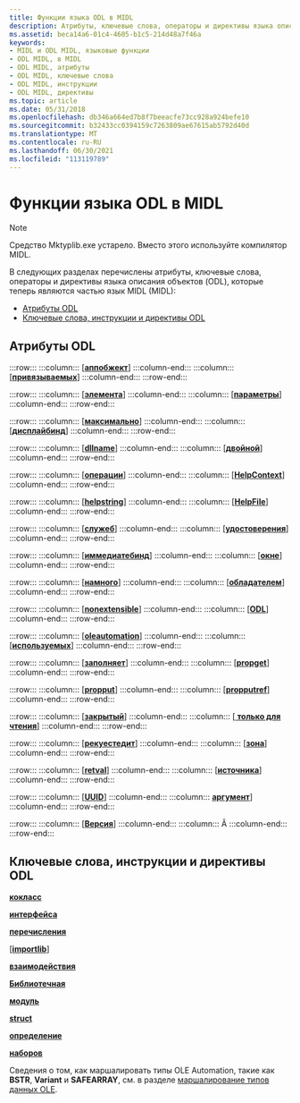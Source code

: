 ```yaml
---
title: Функции языка ODL в MIDL
description: Атрибуты, ключевые слова, операторы и директивы языка описания объектов (ODL), которые являются частью MIDL.
ms.assetid: beca14a6-01c4-4605-b1c5-214d48a7f46a
keywords:
- MIDL и ODL MIDL, языковые функции
- ODL MIDL, в MIDL
- ODL MIDL, атрибуты
- ODL MIDL, ключевые слова
- ODL MIDL, инструкции
- ODL MIDL, директивы
ms.topic: article
ms.date: 05/31/2018
ms.openlocfilehash: db346a664ed7b8f7beeacfe73cc928a924befe10
ms.sourcegitcommit: b32433cc0394159c7263809ae67615ab5792d40d
ms.translationtype: MT
ms.contentlocale: ru-RU
ms.lasthandoff: 06/30/2021
ms.locfileid: "113119789"
---
```

# <a name="odl-language-features-in-midl"></a>Функции языка ODL в MIDL

> [!Note]  
> Средство Mktyplib.exe устарело. Вместо этого используйте компилятор MIDL.

 

В следующих разделах перечислены атрибуты, ключевые слова, операторы и директивы языка описания объектов (ODL), которые теперь являются частью язык MIDL (MIDL):

-   [Атрибуты ODL](#odl-attributes)
-   [Ключевые слова, инструкции и директивы ODL](#odl-keywords-statements-and-directives)

## <a name="odl-attributes"></a>Атрибуты ODL

:::row:::
    :::column:::
        \[[**аппобжект**](appobject.md)\]
    :::column-end:::
    :::column:::
        \[[**привязываемых**](bindable.md)\]
    :::column-end:::
:::row-end:::

:::row:::
    :::column:::
        \[[**элемента**](control.md)\]
    :::column-end:::
    :::column:::
        \[[**параметры**](default.md)\]
    :::column-end:::
:::row-end:::

:::row:::
    :::column:::
        \[[**максимально**](defaultvalue.md)\]
    :::column-end:::
    :::column:::
        \[[**дисплайбинд**](displaybind.md)\]
    :::column-end:::
:::row-end:::

:::row:::
    :::column:::
        \[[**dllname**](dllname-str-.md)\]
    :::column-end:::
    :::column:::
        \[[**двойной**](dual.md)\]
    :::column-end:::
:::row-end:::

:::row:::
    :::column:::
        \[[**операции**](entry.md)\]
    :::column-end:::
    :::column:::
        \[[**HelpContext**](helpcontext.md)\]
    :::column-end:::
:::row-end:::

:::row:::
    :::column:::
        \[[**helpstring**](helpstring.md)\]
    :::column-end:::
    :::column:::
        \[[**HelpFile**](helpfile.md)\]
    :::column-end:::
:::row-end:::

:::row:::
    :::column:::
        \[[**служеб**](hidden.md)\]
    :::column-end:::
    :::column:::
        \[[**удостоверения**](id.md)\]
    :::column-end:::
:::row-end:::

:::row:::
    :::column:::
        \[[**иммедиатебинд**](immediatebind.md)\]
    :::column-end:::
    :::column:::
        \[[**окне**](in.md)\]
    :::column-end:::
:::row-end:::

:::row:::
    :::column:::
        \[[**намного**](lcid.md)\]
    :::column-end:::
    :::column:::
        \[[**обладателем**](licensed.md)\]
    :::column-end:::
:::row-end:::

:::row:::
    :::column:::
        \[[**nonextensible**](nonextensible.md)\]
    :::column-end:::
    :::column:::
        \[[**ODL**](odl.md)\]
    :::column-end:::
:::row-end:::

:::row:::
    :::column:::
        \[[**oleautomation**](oleautomation.md)\]
    :::column-end:::
    :::column:::
        \[[**используемых**](optional.md)\]
    :::column-end:::
:::row-end:::

:::row:::
    :::column:::
        \[[**заполняет**](out-idl.md)\]
    :::column-end:::
    :::column:::
        \[[**propget**](propget.md)\]
    :::column-end:::
:::row-end:::

:::row:::
    :::column:::
        \[[**propput**](propput.md)\]
    :::column-end:::
    :::column:::
        \[[**propputref**](propputref.md)\]
    :::column-end:::
:::row-end:::

:::row:::
    :::column:::
        \[[**закрытый**](public.md)\]
    :::column-end:::
    :::column:::
        \[[ **только для чтения**](readonly.md)\]
    :::column-end:::
:::row-end:::

:::row:::
    :::column:::
        \[[**рекуестедит**](requestedit.md)\]
    :::column-end:::
    :::column:::
        \[[**зона**](restricted.md)\]
    :::column-end:::
:::row-end:::

:::row:::
    :::column:::
        \[[**retval**](retval.md)\]
    :::column-end:::
    :::column:::
        \[[**источника**](source.md)\]
    :::column-end:::
:::row-end:::

:::row:::
    :::column:::
        \[[**UUID**](uuid.md)\]
    :::column-end:::
    :::column:::
        [**аргумент**](vararg.md)\]
    :::column-end:::
:::row-end:::

:::row:::
    :::column:::
        \[[**Версия**](version.md)\]
    :::column-end:::
    :::column:::
        Â
    :::column-end:::
:::row-end:::

## <a name="odl-keywords-statements-and-directives"></a>Ключевые слова, инструкции и директивы ODL

[**кокласс**](coclass.md)

[**интерфейса**](dispinterface.md)

[**перечисления**](enum.md)

\[[**importlib**](importlib.md)\]

[**взаимодействия**](interface.md)

[**Библиотечная**](library.md)

[**модуль**](module.md)

[**struct**](struct.md)

[**определение**](typedef.md)

[**наборов**](union.md)

Сведения о том, как маршалировать типы OLE Automation, такие как **BSTR**, **Variant** и **SAFEARRAY**, см. в разделе [маршалирование типов данных OLE](marshaling-ole-data-types.md).

 

 




